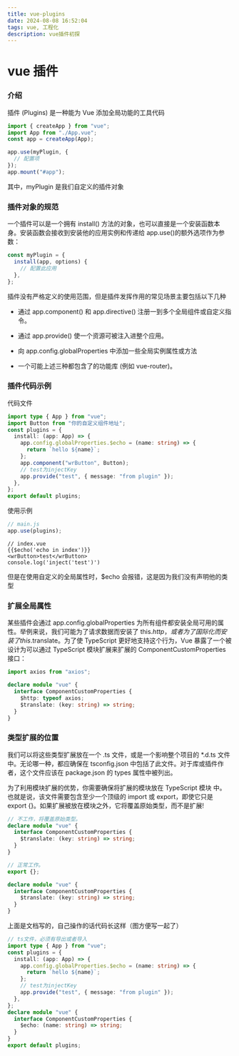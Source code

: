 ```yaml
---
title: vue-plugins
date: 2024-08-08 16:52:04
tags: vue, 工程化
description: vue插件初探
---
```


# vue 插件

### 介绍

插件 (Plugins) 是一种能为 Vue 添加全局功能的工具代码

```javascript
import { createApp } from "vue";
import App from "./App.vue";
const app = createApp(App);

app.use(myPlugin, {
  // 配置项
});
app.mount("#app");
```

其中，myPlugin 是我们自定义的插件对象

### 插件对象的规范

一个插件可以是一个拥有 install() 方法的对象，也可以直接是一个安装函数本身。安装函数会接收到安装他的应用实例和传递给 app.use()的额外选项作为参数：

```javascript
const myPlugin = {
  install(app, options) {
    // 配置此应用
  },
};
```

插件没有严格定义的使用范围，但是插件发挥作用的常见场景主要包括以下几种

- 通过 app.component() 和 app.directive() 注册一到多个全局组件或自定义指令。

- 通过 app.provide() 使一个资源可被注入进整个应用。

- 向 app.config.globalProperties 中添加一些全局实例属性或方法

- 一个可能上述三种都包含了的功能库 (例如 vue-router)。

### 插件代码示例

代码文件

```typescript
import type { App } from "vue";
import Button from "你的自定义组件地址";
const plugins = {
  install: (app: App) => {
    app.config.globalProperties.$echo = (name: string) => {
      return `hello ${name}`;
    };
    app.component("wrButton", Button);
    // test为injectKey
    app.provide("test", { message: "from plugin" });
  },
};
export default plugins;
```

使用示例

```javascript
// main.js
app.use(plugins);
```

```
// index.vue
{{$echo('echo in index')}}
<wrButton>test</wrButton>
console.log('inject('test')')
```

但是在使用自定义的全局属性时，$echo 会报错，这是因为我们没有声明他的类型

### 扩展全局属性

某些插件会通过 app.config.globalProperties 为所有组件都安装全局可用的属性。举例来说，我们可能为了请求数据而安装了 this.$http，或者为了国际化而安装了 this.$translate。为了使 TypeScript 更好地支持这个行为，Vue 暴露了一个被设计为可以通过 TypeScript 模块扩展来扩展的 ComponentCustomProperties 接口：

```typescript
import axios from "axios";

declare module "vue" {
  interface ComponentCustomProperties {
    $http: typeof axios;
    $translate: (key: string) => string;
  }
}
```

### 类型扩展的位置

我们可以将这些类型扩展放在一个 .ts 文件，或是一个影响整个项目的 \*.d.ts 文件中。无论哪一种，都应确保在 tsconfig.json 中包括了此文件。对于库或插件作者，这个文件应该在 package.json 的 types 属性中被列出。

为了利用模块扩展的优势，你需要确保将扩展的模块放在 TypeScript 模块 中。 也就是说，该文件需要包含至少一个顶级的 import 或 export，即使它只是 export {}。如果扩展被放在模块之外，它将覆盖原始类型，而不是扩展!

```typescript
// 不工作，将覆盖原始类型。
declare module "vue" {
  interface ComponentCustomProperties {
    $translate: (key: string) => string;
  }
}
```

```typescript
// 正常工作。
export {};

declare module "vue" {
  interface ComponentCustomProperties {
    $translate: (key: string) => string;
  }
}
```

上面是文档写的，自己操作的话代码长这样（图方便写一起了）

```typescript
// ts文件，必须有导出或者导入
import type { App } from "vue";
const plugins = {
  install: (app: App) => {
    app.config.globalProperties.$echo = (name: string) => {
      return `hello ${name}`;
    };
    // test为injectKey
    app.provide("test", { message: "from plugin" });
  },
};
declare module "vue" {
  interface ComponentCustomProperties {
    $echo: (name: string) => string;
  }
}
export default plugins;
```
